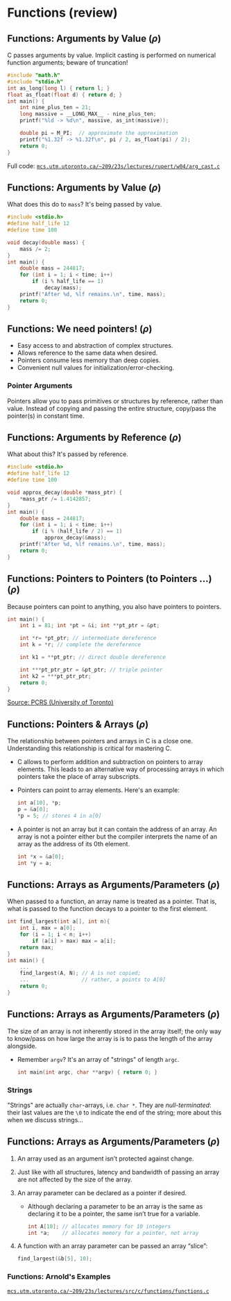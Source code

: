 # Functions (review)

## Functions: Arguments by Value ($\rho$)

C passes arguments by value. Implicit casting is performed on numerical function arguments; beware of truncation!

```c
#include "math.h"
#include "stdio.h"
int as_long(long l) { return l; }
float as_float(float d) { return d; }
int main() {
    int nine_plus_ten = 21;
    long massive = __LONG_MAX__ - nine_plus_ten;
    printf("%ld -> %d\n", massive, as_int(massive));

    double pi = M_PI;  // approximate the approximation
    printf("%1.32f -> %1.32f\n", pi / 2, as_float(pi) / 2);
    return 0;
}
```

Full code: [`mcs.utm.utoronto.ca/~209/23s/lectures/rupert/w04/arg_cast.c`](https://mcs.utm.utoronto.ca/~209/23s/lectures/rupert/w04/arg_cast.c)

## Functions: Arguments by Value ($\rho$)

What does this do to `mass`? It's being passed by value.

```c
#include <stdio.h>
#define half_life 12
#define time 100

void decay(double mass) {
    mass /= 2;
}
int main() {
    double mass = 244817;
    for (int i = 1; i < time; i++)
        if (i % half_life == 1)
            decay(mass);
    printf("After %d, %lf remains.\n", time, mass);
    return 0;
}
```

## Functions: We need pointers! ($\rho$)

- Easy access to and abstraction of complex structures.
- Allows reference to the same data when desired.
- Pointers consume less memory than deep copies.
- Convenient null values for initialization/error-checking.

### Pointer Arguments

Pointers allow you to pass primitives or structures by reference, rather than value. Instead of copying and passing the entire structure, copy/pass the pointer(s) in constant time.

## Functions: Arguments by Reference ($\rho$)

What about this? It's passed by reference.

```c
#include <stdio.h>
#define half_life 12
#define time 100

void approx_decay(double *mass_ptr) {
    *mass_ptr /= 1.4142857;
}
int main() {
    double mass = 244817;
    for (int i = 1; i < time; i++)
        if (i % (half_life / 2) == 1)
            approx_decay(&mass);
    printf("After %d, %lf remains.\n", time, mass);
    return 0;
}
```

## Functions: Pointers to Pointers (to Pointers ...) ($\rho$)

Because pointers can point to anything, you also have pointers to pointers.

```c
int main() {
    int i = 81; int *pt = &i; int **pt_ptr = &pt;

    int *r= *pt_ptr; // intermediate dereference
    int k = *r; // complete the dereference

    int k1 = **pt_ptr; // direct double dereference

    int ***pt_ptr_ptr = &pt_ptr; // triple pointer
    int k2 = ***pt_ptr_ptr;
    return 0;
}
```

[Source: PCRS (University of Toronto)](https://c-programming.onlinelearning.utoronto.ca/webdocs/2_pointers_memory/b_pointers/RESOURCES/pointers_intro_int.c)

## Functions: Pointers & Arrays ($\rho$)

The relationship between pointers and arrays in C is a close one. Understanding this relationship is critical for mastering C.

- C allows to perform addition and subtraction on pointers to array elements. This leads to an alternative way of processing arrays in which pointers take the place of array subscripts.
- Pointers can point to array elements. Here's an example:

  ```c
  int a[10], *p;
  p = &a[0];
  *p = 5; // stores 4 in a[0]
  ```

- A pointer is not an array but it can contain the address of an array. An array is not a pointer either but the compiler interprets the name of an array as the address of its 0th element.

  ```c
  int *x = &a[0];
  int *y = a;
  ```

## Functions: Arrays as Arguments/Parameters ($\rho$)

When passed to a function, an array name is treated as a pointer. That is, what is passed to the function decays to a pointer to the first element.

```c
int find_largest(int a[], int n){
    int i, max = a[0];
    for (i = 1; i < n; i++)
        if (a[i] > max) max = a[i];
    return max;
}
int main() {
    ...
    find_largest(A, N); // A is not copied;
    ...                 // rather, a points to A[0]
    return 0;
}
```

## Functions: Arrays as Arguments/Parameters ($\rho$)

The size of an array is not inherently stored in the array itself; the only way to know/pass on how large the array is is to pass the length of the array alongside.

- Remember `argv`? It's an array of "strings" of length `argc`.
  ```c
  int main(int argc, char **argv) { return 0; }
  ```

### Strings

"Strings" are actually `char`-arrays, i.e. `char *`. They are _null-terminated_: their last values are the `\0` to indicate the end of the string; more about this when we discuss strings...

## Functions: Arrays as Arguments/Parameters ($\rho$)

1. An array used as an argument isn’t protected against change.
2. Just like with all structures, latency and bandwidth of passing an array are not affected by the size of the array.
3. An array parameter can be declared as a pointer if desired.

   - Although declaring a parameter to be an array is the same as declaring it to be a pointer, the same isn’t true for a variable.

     ```c
     int A[10]; // allocates memory for 10 integers
     int *a;    // allocates memory for a pointer, not array
     ```

4. A function with an array parameter can be passed an array “slice”:

   ```c
   find_largest(&b[5], 10);
   ```

### Functions: Arnold's Examples

[`mcs.utm.utoronto.ca/~209/23s/lectures/src/c/functions/functions.c`](https://mcs.utm.utoronto.ca/~209/23s/lectures/src/c/functions/functions.c)
